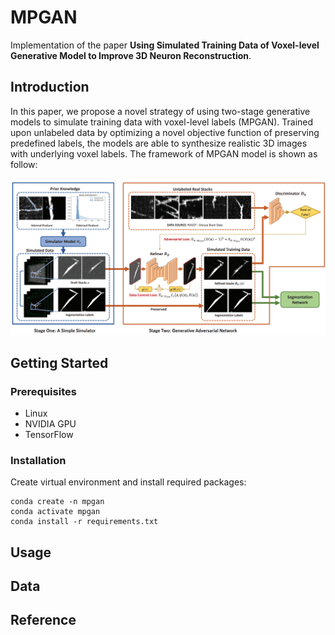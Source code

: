 # MPGAN

Implementation of the paper **Using Simulated Training Data of Voxel-level Generative Model to Improve 3D Neuron Reconstruction**. 

## Introduction

In this paper, we propose a novel strategy of using two-stage generative models to simulate training data with voxel-level labels (MPGAN). Trained upon unlabeled data by optimizing a novel objective function of preserving predefined labels, the models are able to synthesize realistic 3D images with underlying voxel labels. The framework of MPGAN model is shown as follow:

![image-20220318174040337](imgs/1.png)	

## Getting Started

### Prerequisites

* Linux 
* NVIDIA GPU
* TensorFlow

### Installation

Create virtual environment and install required packages:

```
conda create -n mpgan
conda activate mpgan
conda install -r requirements.txt
```

## Usage





## Data







## Reference
